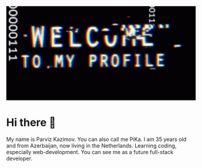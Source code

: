 <img src="https://github.com/PiKa-86/PiKa-86/blob/main/welcome.gif" width = 100%; height = "250px">

# Hi there 👋

My name is Parviz Kazimov. You can also call me PiKa. I am 35 years old and from Azerbaijan, now living in the Netherlands. Learning coding, especially web-development. You can see me as a future full-stack developer.

<!--
**PiKa-86/PiKa-86** is a ✨ _special_ ✨ repository because its `README.md` (this file) appears on your GitHub profile.

Here are some ideas to get you started:

- 🔭 I’m currently working on ...
- 🌱 I’m currently learning ...
- 👯 I’m looking to collaborate on ...
- 🤔 I’m looking for help with ...
- 💬 Ask me about ...
- 📫 How to reach me: ...
- 😄 Pronouns: ...
- ⚡ Fun fact: ...
-->

